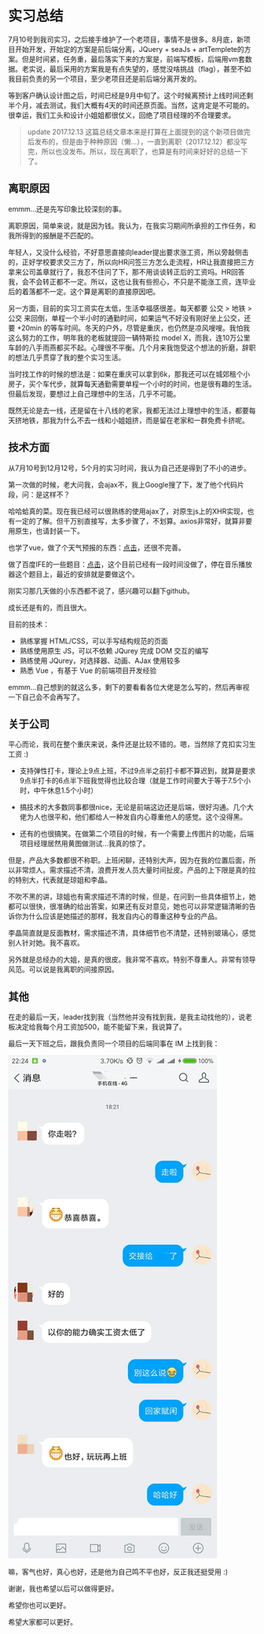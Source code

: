 # 实习总结

7月10号到我司实习，之后接手维护了一个老项目，事情不是很多。8月底，新项目开始开发，开始定的方案是前后端分离，JQuery + seaJs + artTemplete的方案。但是时间紧，任务重，最后落实下来的方案是，前端写模板，后端用vm套数据。老实说，最后采用的方案我是有点失望的，感觉没啥挑战（flag），甚至不如我目前负责的另一个项目，至少老项目还是前后端分离开发的。

等到客户确认设计图之后，时间已经是9月中旬了。这个时候离预计上线时间还剩半个月，减去测试，我们大概有4天的时间还原页面。当然，这肯定是不可能的。很幸运，我们工头和设计小姐姐都很仗义，回绝了项目经理的不合理要求。

> update 2017.12.13
这篇总结文章本来是打算在上面提到的这个新项目做完后发布的，但是由于种种原因（懒...），一直到离职（2017.12.12）都没写完，所以也没发布。所以，现在离职了，也算是有时间来好好的总结一下了。

## 离职原因

emmm...还是先写印象比较深刻的事。

离职原因，简单来说，就是因为钱。我认为，在我实习期间所承担的工作任务，和我所得到的报酬是不匹配的。

年轻人，又没什么经验，不好意思直接向leader提出要求涨工资，所以旁敲侧击的，正好学校要求交三方了，所以向HR问签三方怎么走流程，HR让我直接把三方拿来公司盖章就行了，我忍不住问了下，那不用谈谈转正后的工资吗。HR回答我，会不会转正都不一定。所以，这也让我有些担心，不只是不能涨工资，连毕业后的着落都不一定。这个算是离职的直接原因吧。

另一方面，目前的实习工资实在太低，生活幸福感很差。每天都要 公交 > 地铁 > 公交 来回倒，单程一个半小时的通勤时间，如果运气不好没有刚好坐上公交，还要 +20min 的等车时间。冬天的户外，尽管是重庆，也仍然是凉风嗖嗖。我怕我这么努力的工作，明年我的老板就提回一辆特斯拉 model X，而我，连10万公里车龄的八手雨燕都买不起。心理很不平衡。几个月来我饱受这个想法的折磨，辞职的想法几乎贯穿了我的整个实习生活。

当时找工作的时候的想法是：如果在重庆可以拿到6k，那我还可以在城郊租个小房子，买个车代步，就算每天通勤需要单程一个小时的时间，也是很有趣的生活。但最后发现，要想过上自己理想中的生活，几乎不可能。

既然无论是去一线，还是留在十八线的老家，我都无法过上理想中的生活，都要每天挤地铁，那我为什么不去一线和小姐姐挤，而是留在老家和一群免费卡挤呢。

## 技术方面

从7月10号到12月12号，5个月的实习时间，我认为自己还是得到了不小的进步。

第一次做的时候，老大问我，会ajax不，我上Google搜了下，发了他个代码片段，问：是这样不？

哈哈蛤真的菜。现在我已经可以很熟练的使用ajax了，对原生js上的XHR实现，也有一定的了解。但千万别直接写，太多步骤了，不划算。axios非常好，就算非要用原生，也请封装一下。

也学了vue，做了个天气预报的东西：[点击](http://air.life1st.cn)，还很不完善。

做了百度IFE的一些题目：[点击](https://github.com/life1st/baidu_IFE_study_code)，这个目前已经有一段时间没做了，停在音乐播放器这个题目上，最近的安排就是要做这个。

刚实习那几天做的小东西都不说了，感兴趣可以翻下github。

成长还是有的，而且很大。

目前的技术：

* 熟练掌握 HTML/CSS，可以手写结构规范的页面
* 熟练使用原生 JS，可以不依赖 JQurey 完成 DOM 交互的编写
* 熟练使用 JQurey，对选择器、动画、AJax 使用较多
* 熟悉 Vue ，有基于 Vue 的前端项目开发经验

emmm...自己想到的就这么多，剩下的要看看各位大佬是怎么写的，然后再审视一下自己会不会再写了。

## 关于公司

平心而论，我司在整个重庆来说，条件还是比较不错的。嗯，当然除了克扣实习生工资 :)

* 支持弹性打卡，理论上9点上班，不过9点半之前打卡都不算迟到，就算是要求9点半打卡的6点半下班我觉得也比较合理（就是工作时间要大于等于7.5个小时，中午休息1.5个小时）

* 搞技术的大多数同事都很nice，无论是前端这边还是后端，很好沟通。几个大佬为人也很平和，他们都给人一种发自内心尊重他人的感觉。这个没得黑。

* 还有的也很搞笑。在做第二个项目的时候，有一个需要上传图片的功能，后端项目经理居然用黄图做测试...我真的惊了。

但是，产品大多数都很不称职。上班闲聊，还特别大声，因为在我的位置后面，所以非常烦人。需求描述不清，浪费开发人员大量时间扯皮。产品的上下限是真的拉的特别大，代表就是琼姐和李晶。

不吹不黑的讲，琼姐也有需求描述不清的时候，但是，在问到一些具体细节上，她都可以很快，很准确的给出答案，如果还有反对意见，她也可以非常逻辑清晰的告诉你为什么应该是她描述的那样，我发自内心的尊重这种专业的产品。

李晶简直就是反面教材，需求描述不清，具体细节也不清楚，还特别玻璃心，感觉别人针对她。我不喜欢。

另外就是总经办的大姐，是真的很皮。我非常不喜欢。特别不尊重人。非常有领导风范。可以说是我离职的间接原因。


## 其他

在走的最后一天，leader找到我（当然他并没有找到我，是我主动找他的），说老板决定给我每个月工资加500，能不能留下来，我说算了。

最后一天下班之后，跟我负责同一个项目的后端同事在 IM 上找到我：

![](../pics/intern-review/pic1.jpg)

嘛，客气也好，真心也好，还是他为自己鸣不平也好，反正我还挺受用 :)

谢谢，我也希望以后可以做得更好。

希望你也可以更好。

希望大家都可以更好。